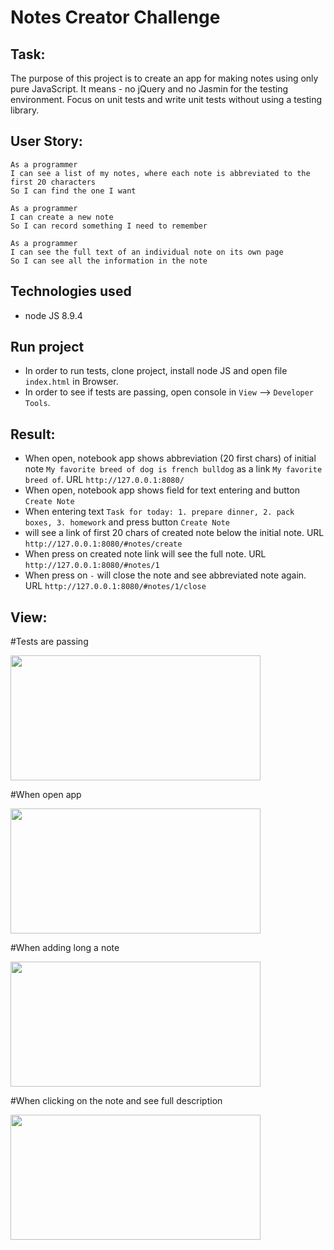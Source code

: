 Notes Creator Challenge
=================

Task:
-------

The purpose of this project is to create an app for making notes using only pure JavaScript.
It means - no jQuery and no Jasmin for the testing environment.
Focus on unit tests and write unit tests without using a testing library.

User Story:
-------

```
As a programmer
I can see a list of my notes, where each note is abbreviated to the first 20 characters
So I can find the one I want
```

```
As a programmer
I can create a new note
So I can record something I need to remember
```

```
As a programmer
I can see the full text of an individual note on its own page
So I can see all the information in the note
```

Technologies used
-----
* node JS 8.9.4

Run project
-----

* In order to run tests, clone project, install node JS and open file ```index.html``` in Browser.
* In order to see if tests are passing, open console in ```View``` --> ```Developer Tools```.

Result:
-------

* When open, notebook app shows abbreviation (20 first chars) of initial note ```My favorite breed of dog is french bulldog``` as a link ```My favorite breed of```. URL ```http://127.0.0.1:8080/```
* When open, notebook app shows field for text entering and button ```Create Note```
* When entering text ```Task for today: 1. prepare dinner, 2. pack boxes, 3. homework``` and press button ```Create Note```
* will see a link of first 20 chars of created note below the initial note. URL ```http://127.0.0.1:8080/#notes/create```
* When press on created note link will see the full note. URL ```http://127.0.0.1:8080/#notes/1```
* When press on ```-``` will close the note and see abbreviated note again. URL ```http://127.0.0.1:8080/#notes/1/close```

View:
-------

#Tests are passing

<img src="https://monosnap.com/image/yzIsCsnQJroA6h4xSJ52dUMmknWUhv.png" height="200" width="400">

#When open app

<img src="https://monosnap.com/image/BCzrmysvf0wASK0QRU1s7TDpi31TAf.png" height="200" width="400">

#When adding long a note

<img src="https://monosnap.com/image/RsnJSXAMcxT4Un9w78bGgwjqxTpIL1.png" height="200" width="400">

#When clicking on the note and see full description

<img src="https://monosnap.com/image/BG3u48WipSgMEYkPPLMXcrR4Gfn0BI.png" height="200" width="400">
